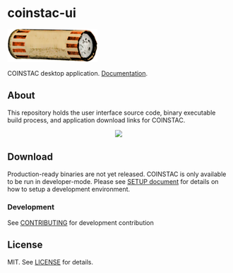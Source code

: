 # coinstac-ui

<img src="https://raw.githubusercontent.com/MRN-Code/coinstac/master/img/coinstac.png" height="75px">

COINSTAC desktop application. [Documentation](http://mrn-code.github.io/coinstac/).

## About

This repository holds the user interface source code, binary executable build process, and application download links for COINSTAC.

<center><img width="400px" src="https://raw.githubusercontent.com/MRN-Code/coinstac/master/packages/coinstac-ui/img/basic-ui.png" /></center>


## Download

Production-ready binaries are not yet released. COINSTAC is only available to be run in developer-mode. Please see [SETUP document](https://github.com/MRN-Code/coinstac/blob/master/SETUP.md) for details on how to setup a development environment.

### Development

See [CONTRIBUTING](./CONTRIBUTING.md) for development contribution

## License

MIT. See [LICENSE](./LICENSE) for details.
